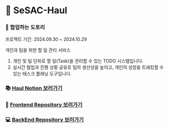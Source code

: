 # 🏰 SeSAC-Haul 

### 🌰 협업하는 도토리

프로젝트 기간: 2024.09.30 ~ 2024.10.29

개인과 팀을 위한 할 일 관리 서비스
  1. 개인 및 팀 단위로 할 일(Task)을 관리할 수 있는 TODO 시스템입니다.
  2. 실시간 협업과 진행 상황 공유로 팀의 생산성을 높이고, 개인의 성장을 트래킹할 수 있는 태스크 플래닝 도구입니다.



### 📚 [Haul Notion 보러가기](https://www.notion.so/11038cc0d0e9801e9702e1b4fa1393f9?pvs=4)
### 🎥 [Frontend Repository 보러가기](https://github.com/SeSAC-Haul/DoToli-frontend)
### 💻 [BackEnd Repository 보러가기](https://github.com/SeSAC-Haul/DoToli-backend)
